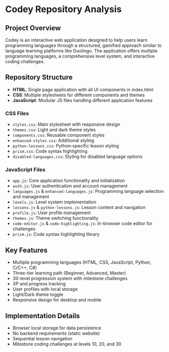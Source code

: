 # Codey Repository Analysis

## Project Overview
Codey is an interactive web application designed to help users learn programming languages through a structured, gamified approach similar to language learning platforms like Duolingo. The application offers multiple programming languages, a comprehensive level system, and interactive coding challenges.

## Repository Structure
- **HTML**: Single page application with all UI components in index.html
- **CSS**: Multiple stylesheets for different components and themes
- **JavaScript**: Modular JS files handling different application features

### CSS Files
- `styles.css`: Main stylesheet with responsive design
- `themes.css`: Light and dark theme styles
- `components.css`: Reusable component styles
- `enhanced-styles.css`: Additional styling
- `python-lessons.css`: Python-specific lesson styling
- `prism.css`: Code syntax highlighting
- `disabled-languages.css`: Styling for disabled language options

### JavaScript Files
- `app.js`: Core application functionality and initialization
- `auth.js`: User authentication and account management
- `languages.js` & `enhanced-languages.js`: Programming language selection and management
- `levels.js`: Level system implementation
- `lessons.js` & `python-lessons.js`: Lesson content and navigation
- `profile.js`: User profile management
- `themes.js`: Theme switching functionality
- `code-editor.js` & `code-highlighting.js`: In-browser code editor for challenges
- `prism.js`: Code syntax highlighting library

## Key Features
- Multiple programming languages (HTML, CSS, JavaScript, Python, C/C++, C#)
- Three-tier learning path (Beginner, Advanced, Master)
- 30-level progression system with milestone challenges
- XP and progress tracking
- User profiles with local storage
- Light/Dark theme toggle
- Responsive design for desktop and mobile

## Implementation Details
- Browser local storage for data persistence
- No backend requirements (static website)
- Sequential lesson navigation
- Milestone coding challenges at levels 10, 20, and 30

